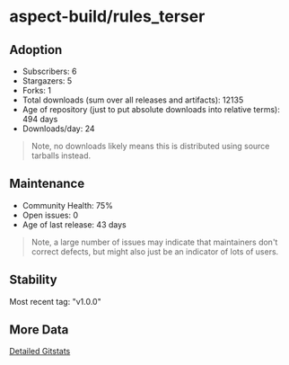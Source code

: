 # aspect-build/rules_terser

## Adoption

- Subscribers: 6
- Stargazers: 5
- Forks: 1
- Total downloads (sum over all releases and artifacts): 12135
- Age of repository (just to put absolute downloads into relative terms): 494 days
- Downloads/day: 24

> Note, no downloads likely means this is distributed using source tarballs instead.

## Maintenance

- Community Health: 75%
- Open issues: 0
- Age of last release: 43 days

> Note, a large number of issues may indicate that maintainers don't correct defects, but might also
> just be an indicator of lots of users.

## Stability

Most recent tag: "v1.0.0"

## More Data

[Detailed Gitstats](/bazel-catalog/gitstats/aspect-build/rules_terser)

